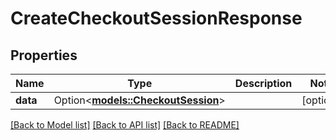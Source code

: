 # CreateCheckoutSessionResponse

## Properties

Name | Type | Description | Notes
------------ | ------------- | ------------- | -------------
**data** | Option<[**models::CheckoutSession**](CheckoutSession.md)> |  | [optional]

[[Back to Model list]](../README.md#documentation-for-models) [[Back to API list]](../README.md#documentation-for-api-endpoints) [[Back to README]](../README.md)


